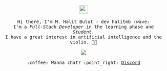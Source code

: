 <p align="center">
  <img src="https://user-images.githubusercontent.com/5679180/79618120-0daffb80-80be-11ea-819e-d2b0fa904d07.gif" width="27px">
  <br><br>
  <samp>
    Hi there, I'm M. Halit Bulut - dev halitmb :wave:<br>
    I'm a <em>Full-Stack Developer</em> in the learning phase and <em>Student</em>.<br>
    I have a great interest in artificial intelligence and the violin. 🎻🎵<br>
    <br><img src="https://komarev.com/ghpvc/?username=mbhalit">
    <br><br>:coffee: Wanna chat? :point_right: <a href="https://discord.gg/">Discord</a>
  </samp>
</p>
